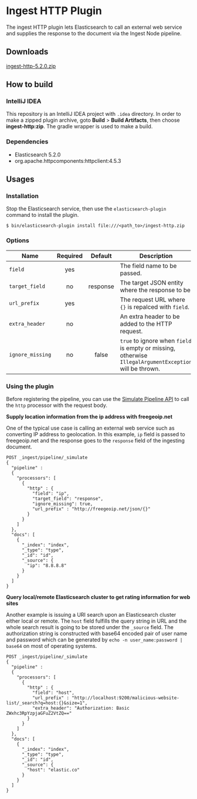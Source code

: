 # Ingest HTTP Plugin

The ingest HTTP plugin lets Elasticsearch to call an external web service and supplies the response to the document via the Ingest Node pipeline.

## Downloads

[ingest-http-5.2.0.zip](https://github.com/kosho/ingest-http/releases/download/5.2.0-extra-header/ingest-http-5.2.0.zip)

## How to build

### IntelliJ IDEA

This repository is an IntelliJ IDEA project with `.idea` directory. In order to make a zipped plugin archive, goto **Build** > **Build Artifacts**, then choose **ingest-http:zip**. The gradle wrapper is used to make a build.

### Dependencies

- Elasticsearch 5.2.0
- org.apache.httpcomponents:httpclient:4.5.3

## Usages

### Installation

Stop the Elasticsearch service, then use the `elasticsearch-plugin` command to install the plugin.

```shell
$ bin/elasticsearch-plugin install file:///<path_to>/ingest-http.zip

```

### Options

| Name             | Required | Default  | Description                                                   |
|------------------|:--------:|:--------:|---------------------------------------------------------------|
| `field`          | yes      |          | The field name to be passed.                                  |
| `target_field`   | no       | response | The target JSON entity where the response to be.              |
| `url_prefix`     | yes      |          | The request URL where `{}` is repalced with `field`.          |
| `extra_header`   | no       |          | An extra header to be added to the HTTP request.              |
| `ignore_missing` | no       | false    | `true` to ignore when `field` is empty or missing, otherwise `IllegalArgumentException` will be thrown.  |


### Using the plugin

Before registering the pipeline, you can use the [Simulate Pipeline API](https://www.elastic.co/guide/en/elasticsearch/reference/master/simulate-pipeline-api.html) to call the `http` processor with the request body.


**Supply location information from the ip address with freegeoip.net**

One of the typical use case is calling an external web service such as converting IP address to geolocation. In this example, `ip` field is passed to freegeoip.net and the response goes to the `response` field of the ingesting document.


```
POST _ingest/pipeline/_simulate
{
  "pipeline" :
  {
    "processors": [
      {
        "http" : {
          "field": "ip",
          "target_field": "response",
          "ignore_missing": true,
          "url_prefix" : "http://freegeoip.net/json/{}"
        }
      }
    ]
  },
  "docs": [
    {
      "_index": "index",
      "_type": "type",
      "_id": "id",
      "_source": {
        "ip": "8.8.8.8"
      }
    }
  ]
}
```

**Query local/remote Elasticsearch cluster to get rating information for web sites**

Another example is issuing a URI search upon an Elasticsearch cluster either local or remote. The `host` field fulfills the query string in URL and the whole search result is going to be stored under the `_source` field. The authorization string is constructed with base64 encoded pair of user name and password which can be generated by `echo -n user_name:password | base64` on most of operating systems. 

```
POST _ingest/pipeline/_simulate
{
  "pipeline" :
  {
    "processors": [
      {
        "http" : {
          "field": "host",
          "url_prefix" : "http://localhost:9200/malicious-website-list/_search?q=host:{}&size=1",
          "extra_header": "Authorization: Basic ZWxhc3RpYzpjaGFuZ2VtZQ=="
        }
      }
    ]
  },
  "docs": [
    {
      "_index": "index",
      "_type": "type",
      "_id": "id",
      "_source": {
        "host": "elastic.co"
      }
    }
  ]
}
```
